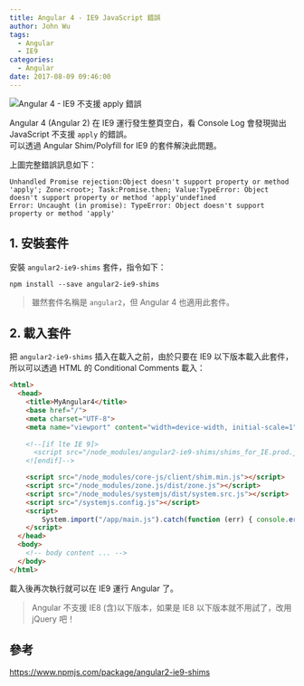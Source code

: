 ```yaml
---
title: Angular 4 - IE9 JavaScript 錯誤
author: John Wu
tags:
  - Angular
  - IE9
categories:
  - Angular
date: 2017-08-09 09:46:00
---
```

![Angular 4 - IE9 不支援 `apply` 錯誤](/images/x287.png)

Angular 4 (Angular 2) 在 IE9 運行發生整頁空白，看 Console Log 會發現拋出 JavaScript 不支援 `apply` 的錯誤。  
可以透過 Angular Shim/Polyfill for IE9 的套件解決此問題。  

<!-- more -->

上圖完整錯誤訊息如下：
```
Unhandled Promise rejection:Object doesn't support property or method 'apply'; Zone:<root>; Task:Promise.then; Value:TypeError: Object doesn't support property or method 'apply'undefined 
Error: Uncaught (in promise): TypeError: Object doesn't support property or method 'apply' 
```

## 1. 安裝套件

安裝 `angular2-ie9-shims` 套件，指令如下：
``` batch
npm install --save angular2-ie9-shims
```
> 雖然套件名稱是 `angular2`，但 Angular 4 也適用此套件。

## 2. 載入套件

把 `angular2-ie9-shims` 插入在載入之前，由於只要在 IE9 以下版本載入此套件，所以可以透過 HTML 的 Conditional Comments 載入：
```html
<html>
  <head>
    <title>MyAngular4</title>
    <base href="/">
    <meta charset="UTF-8">
    <meta name="viewport" content="width=device-width, initial-scale=1">
    
    <!--[if lte IE 9]>
      <script src="/node_modules/angular2-ie9-shims/shims_for_IE.prod.js"></script>
    <![endif]-->

    <script src="/node_modules/core-js/client/shim.min.js"></script>
    <script src="/node_modules/zone.js/dist/zone.js"></script>
    <script src="/node_modules/systemjs/dist/system.src.js"></script>
    <script src="/systemjs.config.js"></script>
    <script>
        System.import("/app/main.js").catch(function (err) { console.error(err); });
    </script>
  </head>
  <body>
    <!-- body content ... -->
  </body>
</html>
```

載入後再次執行就可以在 IE9 運行 Angular 了。

> Angular 不支援 IE8 (含)以下版本，如果是 IE8 以下版本就不用試了，改用 jQuery 吧！

## 參考

https://www.npmjs.com/package/angular2-ie9-shims